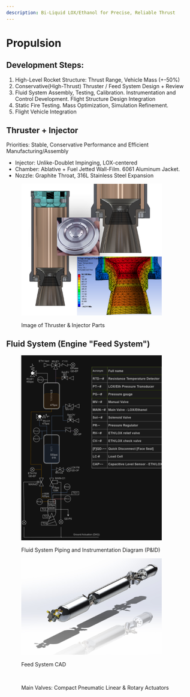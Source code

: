 ```yaml
---
description: Bi-Liquid LOX/Ethanol for Precise, Reliable Thrust
---
```


# Propulsion

## Development Steps:

1. High-Level Rocket Structure: Thrust Range, Vehicle Mass (+-50%)
2. Conservative(High-Thrust) Thruster / Feed System Design + Review
3. Fluid System Assembly, Testing, Calibration. Instrumentation and Control Development. Flight Structure Design Integration
4. Static Fire Testing. Mass Optimization, Simulation Refinement.
5. Flight Vehicle Integration



## Thruster + Injector

Priorities: Stable, Conservative Performance and Efficient Manufacturing/Assembly

* Injector: Unlike-Doublet Impinging, LOX-centered
* Chamber: Ablative + Fuel Jetted Wall-Film. 6061 Aluminum Jacket.
* Nozzle: Graphite Throat, 316L Stainless Steel Expansion

<figure><img src="../../.gitbook/assets/spaces_-LLqYAHeatwHaWtM6wVi_uploads_C3IX0A11vGG6jZEgmJbO_image.webp" alt="" width="375"><figcaption><p>Image of Thruster &#x26; Injector Parts</p></figcaption></figure>

## Fluid System (Engine "Feed System")

<div>

<figure><img src="../../.gitbook/assets/spaces_-LLqYAHeatwHaWtM6wVi_uploads_qxo5FLRPtWvzlc7G59Ba_image.webp" alt="" width="375"><figcaption><p>Fluid System Piping and Instrumentation Diagram (P&#x26;ID)</p></figcaption></figure>

 

<figure><img src="../../.gitbook/assets/PropulsionSystemCAD.jpg" alt="" width="375"><figcaption><p>Feed System CAD</p></figcaption></figure>

</div>

<figure><img src="../../.gitbook/assets/Main_Valves.JPG" alt=""><figcaption><p>Main Valves: Compact Pneumatic Linear &#x26; Rotary Actuators</p></figcaption></figure>

